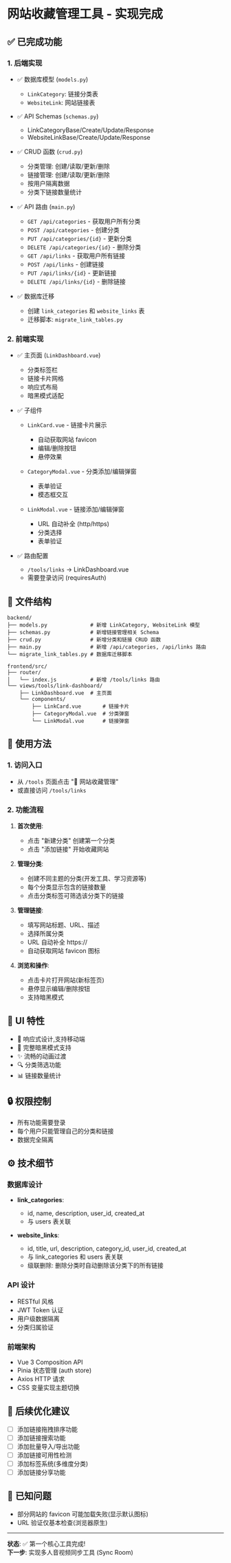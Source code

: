 # 网站收藏管理工具 - 实现完成

## ✅ 已完成功能

### 1. 后端实现
- ✅ 数据库模型 (`models.py`)
  - `LinkCategory`: 链接分类表
  - `WebsiteLink`: 网站链接表
  
- ✅ API Schemas (`schemas.py`)
  - LinkCategoryBase/Create/Update/Response
  - WebsiteLinkBase/Create/Update/Response
  
- ✅ CRUD 函数 (`crud.py`)
  - 分类管理: 创建/读取/更新/删除
  - 链接管理: 创建/读取/更新/删除
  - 按用户隔离数据
  - 分类下链接数量统计
  
- ✅ API 路由 (`main.py`)
  - `GET /api/categories` - 获取用户所有分类
  - `POST /api/categories` - 创建分类
  - `PUT /api/categories/{id}` - 更新分类
  - `DELETE /api/categories/{id}` - 删除分类
  - `GET /api/links` - 获取用户所有链接
  - `POST /api/links` - 创建链接
  - `PUT /api/links/{id}` - 更新链接
  - `DELETE /api/links/{id}` - 删除链接

- ✅ 数据库迁移
  - 创建 `link_categories` 和 `website_links` 表
  - 迁移脚本: `migrate_link_tables.py`

### 2. 前端实现
- ✅ 主页面 (`LinkDashboard.vue`)
  - 分类标签栏
  - 链接卡片网格
  - 响应式布局
  - 暗黑模式适配
  
- ✅ 子组件
  - `LinkCard.vue` - 链接卡片展示
    - 自动获取网站 favicon
    - 编辑/删除按钮
    - 悬停效果
  
  - `CategoryModal.vue` - 分类添加/编辑弹窗
    - 表单验证
    - 模态框交互
  
  - `LinkModal.vue` - 链接添加/编辑弹窗
    - URL 自动补全 (http/https)
    - 分类选择
    - 表单验证

- ✅ 路由配置
  - `/tools/links` → LinkDashboard.vue
  - 需要登录访问 (requiresAuth)

## 📁 文件结构

```
backend/
├── models.py              # 新增 LinkCategory, WebsiteLink 模型
├── schemas.py             # 新增链接管理相关 Schema
├── crud.py                # 新增分类和链接 CRUD 函数
├── main.py                # 新增 /api/categories, /api/links 路由
└── migrate_link_tables.py # 数据库迁移脚本

frontend/src/
├── router/
│   └── index.js           # 新增 /tools/links 路由
└── views/tools/link-dashboard/
    ├── LinkDashboard.vue  # 主页面
    └── components/
        ├── LinkCard.vue       # 链接卡片
        ├── CategoryModal.vue  # 分类弹窗
        └── LinkModal.vue      # 链接弹窗
```

## 🚀 使用方法

### 1. 访问入口
- 从 `/tools` 页面点击 "🔖 网站收藏管理"
- 或直接访问 `/tools/links`

### 2. 功能流程
1. **首次使用**: 
   - 点击 "新建分类" 创建第一个分类
   - 点击 "添加链接" 开始收藏网站

2. **管理分类**:
   - 创建不同主题的分类(开发工具、学习资源等)
   - 每个分类显示包含的链接数量
   - 点击分类标签可筛选该分类下的链接

3. **管理链接**:
   - 填写网站标题、URL、描述
   - 选择所属分类
   - URL 自动补全 https://
   - 自动获取网站 favicon 图标

4. **浏览和操作**:
   - 点击卡片打开网站(新标签页)
   - 悬停显示编辑/删除按钮
   - 支持暗黑模式

## 🎨 UI 特性
- 📱 响应式设计,支持移动端
- 🌙 完整暗黑模式支持
- ✨ 流畅的动画过渡
- 🔍 分类筛选功能
- 📊 链接数量统计

## 🔒 权限控制
- 所有功能需要登录
- 每个用户只能管理自己的分类和链接
- 数据完全隔离

## ⚙️ 技术细节

### 数据库设计
- **link_categories**: 
  - id, name, description, user_id, created_at
  - 与 users 表关联
  
- **website_links**: 
  - id, title, url, description, category_id, user_id, created_at
  - 与 link_categories 和 users 表关联
  - 级联删除: 删除分类时自动删除该分类下的所有链接

### API 设计
- RESTful 风格
- JWT Token 认证
- 用户级数据隔离
- 分类归属验证

### 前端架构
- Vue 3 Composition API
- Pinia 状态管理 (auth store)
- Axios HTTP 请求
- CSS 变量实现主题切换

## 📝 后续优化建议
- [ ] 添加链接拖拽排序功能
- [ ] 添加链接搜索功能
- [ ] 添加批量导入/导出功能
- [ ] 添加链接可用性检测
- [ ] 添加标签系统(多维度分类)
- [ ] 添加链接分享功能

## 🐛 已知问题
- 部分网站的 favicon 可能加载失败(显示默认图标)
- URL 验证仅基本检查(浏览器原生)

---

**状态**: ✅ 第一个核心工具完成!  
**下一步**: 实现多人音视频同步工具 (Sync Room)
